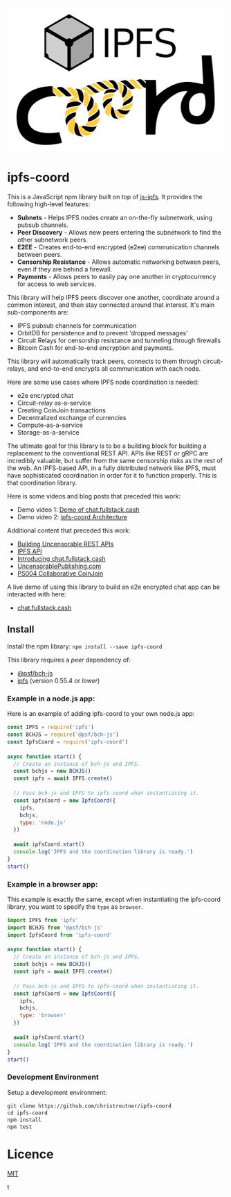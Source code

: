 ![ipfs-coord logo](./lib/ipfs-coord-logo.png)

# ipfs-coord

This is a JavaScript npm library built on top of [js-ipfs](https://github.com/ipfs/js-ipfs). It provides the following high-level features:

- **Subnets** - Helps IPFS nodes create an on-the-fly subnetwork, using pubsub channels.
- **Peer Discovery** - Allows new peers entering the subnetwork to find the other subnetwork peers.
- **E2EE** - Creates end-to-end encrypted (e2ee) communication channels between peers.
- **Censorship Resistance** - Allows automatic networking between peers, even if they are behind a firewall.
- **Payments** - Allows peers to easily pay one another in cryptocurrency for access to web services.

This library will help IPFS peers discover one another, coordinate around a common interest, and then stay connected around that interest. It's main sub-components are:

- IPFS pubsub channels for communication
- OrbitDB for persistence and to prevent 'dropped messages'
- Circuit Relays for censorship resistance and tunneling through firewalls
- Bitcoin Cash for end-to-end encryption and payments.

This library will automatically track peers, connects to them through circuit-relays, and end-to-end encrypts all communication with each node.

Here are some use cases where IPFS node coordination is needed:

- e2e encrypted chat
- Circuit-relay as-a-service
- Creating CoinJoin transactions
- Decentralized exchange of currencies
- Compute-as-a-service
- Storage-as-a-service

The ultimate goal for this library is to be a building block for building a replacement to the conventional REST API. APIs like REST or gRPC are incredibly valuable, but suffer from the same censorship risks as the rest of the web. An IPFS-based API, in a fully distributed network like IPFS, must have sophisticated coordination in order for it to function properly. This is that coordination library.

Here is some videos and blog posts that preceded this work:

- Demo video 1: [Demo of chat.fullstack.cash](https://youtu.be/zMklhvq_NFM)
- Demo video 2: [ipfs-coord Architecture](https://youtu.be/jUFY7hM1xpk)

Additional content that preceded this work:

- [Building Uncensorable REST APIs](https://youtu.be/VVc0VbOD4co)
- [IPFS API](https://troutsblog.com/blog/ipfs-api)
- [Introducing chat.fullstack.cash](https://troutsblog.com/blog/chat-fullstack-cash)
- [UncensorablePublishing.com](https://uncensorablepublishing.com)
- [PS004 Collaborative CoinJoin](https://github.com/Permissionless-Software-Foundation/specifications/blob/master/ps004-collaborative-coinjoin.md)

A live demo of using this library to build an e2e encrypted chat app can be interacted with here:

- [chat.fullstack.cash](https://chat.fullstack.cash)

## Install

Install the npm library:
`npm install --save ipfs-coord`

This library requires a _peer_ dependency of:

- [@psf/bch-js](https://www.npmjs.com/package/@psf/bch-js)
- [ipfs](https://www.npmjs.com/package/ipfs) (version 0.55.4 or _lower_)

### Example in a node.js app:

Here is an example of adding ipfs-coord to your own node.js app:

```javascript
const IPFS = require('ipfs')
const BCHJS = require('@psf/bch-js')
const IpfsCoord = require('ipfs-coord')

async function start() {
  // Create an instance of bch-js and IPFS.
  const bchjs = new BCHJS()
  const ipfs = await IPFS.create()

  // Pass bch-js and IPFS to ipfs-coord when instantiating it.
  const ipfsCoord = new IpfsCoord({
    ipfs,
    bchjs,
    type: 'node.js'
  })

  await ipfsCoord.start()
  console.log('IPFS and the coordination library is ready.')
}
start()
```

### Example in a browser app:

This example is exactly the same, except when instantiating the ipfs-coord library, you want to specify the `type` as `browser`.

```javascript
import IPFS from 'ipfs'
import BCHJS from '@psf/bch-js'
import IpfsCoord from 'ipfs-coord'

async function start() {
  // Create an instance of bch-js and IPFS.
  const bchjs = new BCHJS()
  const ipfs = await IPFS.create()

  // Pass bch-js and IPFS to ipfs-coord when instantiating it.
  const ipfsCoord = new IpfsCoord({
    ipfs,
    bchjs,
    type: 'browser'
  })

  await ipfsCoord.start()
  console.log('IPFS and the coordination library is ready.')
}
start()
```

### Development Environment

Setup a development environment:

```
git clone https://github.com/christroutner/ipfs-coord
cd ipfs-coord
npm install
npm test
```

# Licence

[MIT](LICENSE.md)

t

